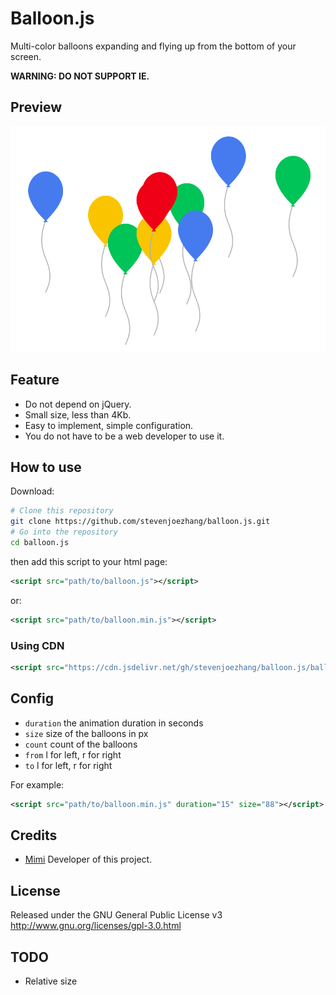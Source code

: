 # Balloon.js

Multi-color balloons expanding and flying up from the bottom of your screen.

**WARNING: DO NOT SUPPORT IE.**

## Preview

![image](sample.png)

## Feature

- Do not depend on jQuery.
- Small size, less than 4Kb.
- Easy to implement, simple configuration.
- You do not have to be a web developer to use it.

## How to use

Download:
```bash
# Clone this repository
git clone https://github.com/stevenjoezhang/balloon.js.git
# Go into the repository
cd balloon.js
```
then add this script to your html page:
```xml
<script src="path/to/balloon.js"></script>
```
or:
```xml
<script src="path/to/balloon.min.js"></script>
```

### Using CDN

```xml
<script src="https://cdn.jsdelivr.net/gh/stevenjoezhang/balloon.js/balloon.min.js"></script>
```

## Config

- `duration` the animation duration in seconds
- `size` size of the balloons in px
- `count` count of the balloons
- `from` l for left, r for right
- `to` l for left, r for right

For example:
```xml
<script src="path/to/balloon.min.js" duration="15" size="88"></script>
```

## Credits

* [Mimi](https://zhangshuqiao.org) Developer of this project.

## License

Released under the GNU General Public License v3  
http://www.gnu.org/licenses/gpl-3.0.html

## TODO

- Relative size
